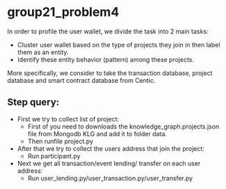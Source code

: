 # group21_problem4
In order to profile the user wallet, we divide the task into 2 main tasks:

- Cluster user wallet based on the type of projects they join in then label them as an entity.
- Identify these entity behavior (pattern) among these projects.

More specifically, we consider to take  the transaction database, project database and smart contract database from Centic.

Step query:
-

 - First we try to collect list of project:
    - First of you need to downloads the knowledge_graph.projects.json file 
    from Mongodb KLG and add it to folder data.
    - Then runfile project.py
- After that we try to collect the users address that join the project:
    - Run participant.py
- Next we get all transaction/event lending/ transfer on each user address:
    - Run user_lending.py/user_transaction.py/user_transfer.py